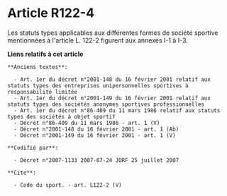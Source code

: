 # Article R122-4

Les statuts types applicables aux différentes formes de société sportive mentionnées à l'article L. 122-2 figurent aux
annexes I-1 à I-3.

**Liens relatifs à cet article**

	**Anciens textes**:

	  - Art. 1er du décret n°2001-148 du 16 février 2001 relatif aux statuts types des entreprises unipersonnelles sportives à responsabilité limitée
	  - Art. 1er du décret n°2001-149 du 16 février 2001 relatif aux statuts types des sociétés anonymes sportives professionnelles
	  - Art. 1er du décret n°86-409 du 11 mars 1986 relatif aux statuts types des sociétés à objet sportif
	  - Décret n°86-409 du 11 mars 1986 - art. 1 (V)
	  - Décret n°2001-148 du 16 février 2001 - art. 1 (Ab)
	  - Décret n°2001-149 du 16 février 2001 - art. 1 (V)

	**Codifié par**:

	  - Décret n°2007-1133 2007-07-24 JORF 25 juillet 2007

	**Cite**:

	  - Code du sport. - art. L122-2 (V)
